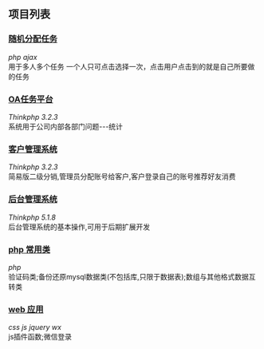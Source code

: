 ## 项目列表

### [随机分配任务](https://github.com/xue-y/php/tree/master/allot)  
*php* *ajax*   
用于多人多个任务 一个人只可点击选择一次，点击用户点击到的就是自己所要做的任务  

### [OA任务平台](https://github.com/xue-y/php/tree/master/renwu)  
*Thinkphp 3.2.3*   
系统用于公司内部各部门问题---统计  

### [客户管理系统](https://github.com/xue-y/php/tree/master/fenxiao)  
*Thinkphp 3.2.3*    
简易版二级分销,管理员分配账号给客户,客户登录自己的账号推荐好友消费   

### [后台管理系统](https://github.com/xue-y/php/tree/master/backsys)   
*Thinkphp 5.1.8*  
后台管理系统的基本操作,可用于后期扩展开发  

### [php 常用类](https://github.com/xue-y/PhpClass)  
*php*   
验证码类;备份还原mysql数据类(不包括库,只限于数据表);数组与其他格式数据互转类  

### [web 应用](https://github.com/xue-y/web/tree/master)  
*css js jquery wx*  
js插件函数;微信登录  

